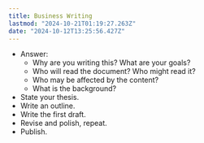 ```yaml
---
title: Business Writing
lastmod: "2024-10-21T01:19:27.263Z"
date: "2024-10-12T13:25:56.427Z"
---
```


- Answer:
  - Why are you writing this? What are your goals?
  - Who will read the document? Who might read it?
  - Who may be affected by the content?
  - What is the background?
- State your thesis.
- Write an outline.
- Write the first draft.
- Revise and polish, repeat.
- Publish.
